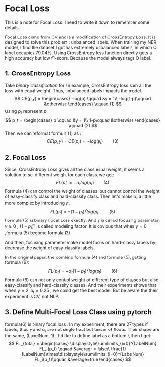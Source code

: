 # Focal Loss



This is a note for Focal Loss. I need to write it down to remember some details.

Focal Loss come from  CV and is a modification of CrossEntropy Loss. It is designed to solve this problem : unbalanced labels. When training my NER model, I find the dataset I got has extremely unbalanced labels, in which O label occupies  79.04%. Using CrossEntropy loss function directly gets a high accuracy but low f1-score. Because the model always tags O label.

## 1. CrossEntropy Loss

Take *binary classification* for an example, CrossEntropy loss sum all the loss with equal weight. Thus, unbalanced labels impacts the model.
$$
CE(p,y) = \begin{cases}
-log(p) \qquad &y = 1\\
-log(1-p)\qquad &otherwise
\end{cases}
\qquad (1)
$$
Using  $p_t$ represent $p$.
$$
p_t = \begin{cases}
p \qquad &y = 1\\
1-p\qquad &otherwise
\end{cases}
\qquad (2)
$$
Then we can reformat formula (1) as :
$$
CE(p,y) = CE(p_t) = -log(p_t) \qquad (3)
$$

## 2. Focal Loss

Since, CrossEntropy Loss gives all the class equal weight, it seems a solution to set different weight for each class. we get:
$$
FL(p_t) = -\alpha_tlog(p_t) \qquad (4)
$$
Formula (4) can control the weight of classes, but cannot control the weight of easy-classify class and hard-classify class. Then let's make $\alpha_t$  a little more complex by introducing $\gamma$ .
$$
FL(p_t) = -(1-p_t)^\gamma log(p_t) \qquad (5)
$$
Formula (5) is binary Focal Loss exactly, And $\gamma$ is called focusing parameter, $\gamma \ge 0$ , $(1-p_t)^\gamma$ is called modeling factor. It is obvious that when $\gamma = 0$ ,formula (5) become formula (3)

And then, focusing parameter make model focus on  hard-classy labels by decrease the weight of easy-classify labels. 

In the original paper, the combine formula (4) and formula (5), getting formula (6):
$$
FL(p_t) = -\alpha_t(1-p_t)^\gamma log(p_t) \qquad (6)
$$
Formula (6) can not only control weight of different type of classes but also easy-classify and hard-classify classes. And their experiments shows that when $\gamma = 2 , \alpha_t = 0.25$ , we could get the best model. But be aware the their experiment is CV, not NLP.



## 3. Define Multi-Focal Loss Class using pytorch

formula(6) is binary focal loss,. In my experiment, there are 27 types if labels, thus $\gamma$ and $\alpha_t$ are not single float but tensor of floats. Their shape are the same, (LabelNum, 1) . I'd like to define label as a bottom $i$, then I get:
$$
FL_{total} = \begin{cases}
\displaystyle\sum\limits_{i=0}^{LabelNum} FL_i(p_t) \qquad &averagr = false\\
\frac{1}{LabelNum}\times\displaystyle\sum\limits_{i=0}^{LabelNum} FL_i(p_t)\qquad &average=true
\end{cases}
$$
